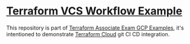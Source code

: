 # [Terraform VCS Workflow Example](https://github.com/tajpouria/terraform-vcs-workflow-example)

This repository is part of [Terraform Associate Exam GCP Examples](https://github.com/tajpouria/terraform-associate-exam-gcp-examples), it's intentioned to demonstrate [Terraform Cloud](https://cloud.hashicorp.com/products/terraform) git CI CD integration.
